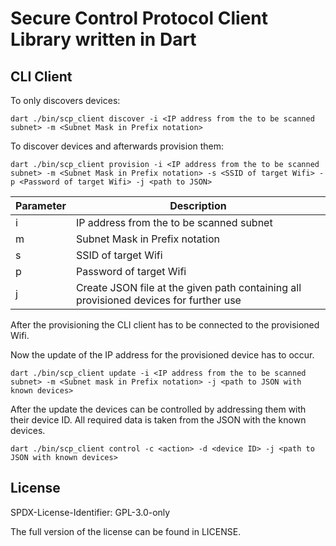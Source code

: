# Secure Control Protocol Client Library written in Dart

## CLI Client

To only discovers devices:

`dart ./bin/scp_client discover -i <IP address from the to be scanned subnet> -m <Subnet Mask in Prefix notation>`

To discover devices and afterwards provision them:

`dart ./bin/scp_client provision -i <IP address from the to be scanned subnet> -m <Subnet Mask in Prefix notation> -s <SSID of target Wifi> -p <Password of target Wifi> -j <path to JSON>`

| Parameter | Description                                                         |
| --------- | ------------------------------------------------------------------- |
| i         | IP address from the to be scanned subnet                            |
| m         | Subnet Mask in Prefix notation                                      |
| s         | SSID of target Wifi                                                 |
| p         | Password of target Wifi                                             |
| j         | Create JSON file at the given path containing all provisioned devices for further use |

After the provisioning the CLI client has to be connected to the provisioned Wifi.

Now the update of the IP address for the provisioned device has to occur.

`dart ./bin/scp_client update -i <IP address from the to be scanned subnet> -m <Subnet mask in Prefix notation> -j <path to JSON with known devices>`

After the update the devices can be controlled by addressing them with their device ID. All required data is taken from the JSON with the known devices.

`dart ./bin/scp_client control -c <action> -d <device ID> -j <path to JSON with known devices>`

## License
SPDX-License-Identifier: GPL-3.0-only

The full version of the license can be found in LICENSE.